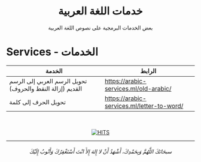 <h1 align="center">خدمات اللغة العربية</h1>
<p align="center">بعض الخدمات البرمجية على نصوص اللغة العربية</p>

# Services - الخدمات

<div align="center">

| الخدمة | الرابط 
| ---- | --------
| تحويل الرسم العربي إلى الرسم القديم (إزالة النقط والحروف) | https://arabic-services.ml/old-arabic/
| تحويل الحرف إلى كلمة | https://arabic-services.ml/letter-to-word/ 


</div>

<br>


<p align="center">
<a align="center" href="(https://hits.seeyoufarm.com"><img alt="HITS"  align="center" src="https://hits.seeyoufarm.com/api/count/incr/badge.svg?url=https%3A%2F%2Fgithub.com%2FSeen-Arabic%2FArabic-Services&count_bg=%2379C83D&title_bg=%23555555&icon=&icon_color=%23E7E7E7&title=PAGE+VIEWS&edge_flat=false"></a>
</p>


-----------

<h6 align="center">سبحَانَكَ اللَّهُمَّ وَبِحَمْدِكَ، أَشْهَدُ أَنْ لا إِلهَ إِلأَ انْتَ أَسْتَغْفِرُكَ وَأَتْوبُ إِلَيْكَ</h6>
